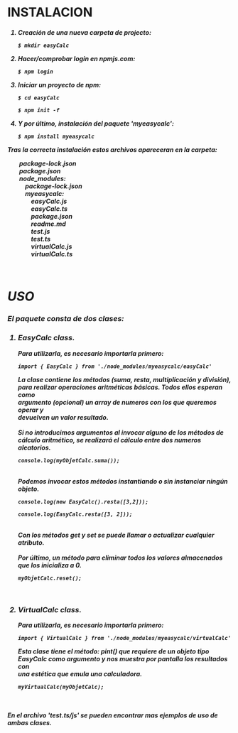 <h1>INSTALACION
<br>
<h5>
 <p>
 <ol>
  <li>Creación de una nueva carpeta de projecto:
   <div class = class="snippet-clipboard-content position-relative"><pre><code>$ mkdir easyCalc</code></pre></div>
  <li>Hacer/comprobar login en npmjs.com:
   <div class = class="snippet-clipboard-content position-relative"><pre><code>$ npm login</code></pre></div>
  <li>Iniciar un proyecto de npm:
   <div class = class="snippet-clipboard-content position-relative"><pre><code>$ cd easyCalc</code></pre></div>
   <div class = class="snippet-clipboard-content position-relative"><pre><code>$ npm init -f</code></pre></div>
  <li>Y por último, instalación del paquete 'myeasycalc':
   <div class = class="snippet-clipboard-content position-relative"><pre><code>$ npm install myeasycalc</code></pre></div>
 </ol>
 </p>
 <p><div>Tras la correcta instalación estos archivos apareceran en la carpeta:</div></p>
 <h7><p>
  <div>&nbsp;&nbsp;&nbsp;&nbsp;&nbsp;&nbsp;&nbsp;&nbsp;package-lock.json</div>
  <div>&nbsp;&nbsp;&nbsp;&nbsp;&nbsp;&nbsp;&nbsp;&nbsp;package.json</div>
  <div>&nbsp;&nbsp;&nbsp;&nbsp;&nbsp;&nbsp;&nbsp;&nbsp;node_modules:</div>
  <div>&nbsp;&nbsp;&nbsp;&nbsp;&nbsp;&nbsp;&nbsp;&nbsp;&nbsp;&nbsp;&nbsp;&nbsp;package-lock.json</div>
  <div>&nbsp;&nbsp;&nbsp;&nbsp;&nbsp;&nbsp;&nbsp;&nbsp;&nbsp;&nbsp;&nbsp;&nbsp;myeasycalc:</div>
  <div>&nbsp;&nbsp;&nbsp;&nbsp;&nbsp;&nbsp;&nbsp;&nbsp;&nbsp;&nbsp;&nbsp;&nbsp;&nbsp;&nbsp;&nbsp;&nbsp;easyCalc.js</div>
  <div>&nbsp;&nbsp;&nbsp;&nbsp;&nbsp;&nbsp;&nbsp;&nbsp;&nbsp;&nbsp;&nbsp;&nbsp;&nbsp;&nbsp;&nbsp;&nbsp;easyCalc.ts</div>
  <div>&nbsp;&nbsp;&nbsp;&nbsp;&nbsp;&nbsp;&nbsp;&nbsp;&nbsp;&nbsp;&nbsp;&nbsp;&nbsp;&nbsp;&nbsp;&nbsp;package.json</div>
  <div>&nbsp;&nbsp;&nbsp;&nbsp;&nbsp;&nbsp;&nbsp;&nbsp;&nbsp;&nbsp;&nbsp;&nbsp;&nbsp;&nbsp;&nbsp;&nbsp;readme.md</div>
  <div>&nbsp;&nbsp;&nbsp;&nbsp;&nbsp;&nbsp;&nbsp;&nbsp;&nbsp;&nbsp;&nbsp;&nbsp;&nbsp;&nbsp;&nbsp;&nbsp;test.js</div>
  <div>&nbsp;&nbsp;&nbsp;&nbsp;&nbsp;&nbsp;&nbsp;&nbsp;&nbsp;&nbsp;&nbsp;&nbsp;&nbsp;&nbsp;&nbsp;&nbsp;test.ts</div>
  <div>&nbsp;&nbsp;&nbsp;&nbsp;&nbsp;&nbsp;&nbsp;&nbsp;&nbsp;&nbsp;&nbsp;&nbsp;&nbsp;&nbsp;&nbsp;&nbsp;virtualCalc.js</div>
  <div>&nbsp;&nbsp;&nbsp;&nbsp;&nbsp;&nbsp;&nbsp;&nbsp;&nbsp;&nbsp;&nbsp;&nbsp;&nbsp;&nbsp;&nbsp;&nbsp;virtualCalc.ts</div>
 </p>
<br>
<h1>USO
<br>
<h5>
 <p><h3><div>El paquete consta de dos clases:</div></h3>
 <ol>
  <h3><li><div>EasyCalc class.</div></h3>
   <div>Para utilizarla, es necesario importarla primero:</div>
   <div class = class="snippet-clipboard-content position-relative"><pre><code>import { EasyCalc } from './node_modules/myeasycalc/easyCalc'</code></pre></div>
   <div>La clase contiene los métodos (suma, resta, multiplicación y división),</div>
   <div>para realizar operaciones aritméticas básicas. Todos ellos esperan como</div>
   <div>argumento (opcional) un array de numeros con los que queremos operar y</div>
   <div>devuelven un valor resultado.</div>
   <br>     
   <div>Si no introducimos argumentos al invocar alguno de los métodos de</div>
   <div>cálculo aritmético, se realizará el cálculo entre dos numeros aleatorios.</div>
   <div class = class="snippet-clipboard-content position-relative"><pre><code>console.log(myObjetCalc.suma());</code></pre></div>
   <br>
   <div>Podemos invocar estos métodos instantiando o sin instanciar ningún</div>
   <div>objeto.</div>
   <div class = class="snippet-clipboard-content position-relative"><pre><code>console.log(new EasyCalc().resta([3,2]));</code></pre></div>
   <div class = class="snippet-clipboard-content position-relative"><pre><code>console.log(EasyCalc.resta([3, 2]));</code></pre></div>
   <br>
   <div>Con los métodos get y set se puede llamar o actualizar cualquier
      atributo.</div>
   <br>
   <div>Por último, un método para eliminar todos los valores almacenados</div>
   <div>que los inicializa a 0.</div>
   <div class = class="snippet-clipboard-content position-relative"><pre><code>myObjetCalc.reset();</code></pre></div> 
   <br>
   <h3><li><div>VirtualCalc class.</div></h3>
   <div>Para utilizarla, es necesario importarla primero:</div>
   <div class = class="snippet-clipboard-content position-relative"><pre><code>import { VirtualCalc } from './node_modules/myeasycalc/virtualCalc'</code></pre></div>
   <div>Esta clase tiene el método: pint() que requiere de un objeto tipo</div>
   <div>EasyCalc como argumento y nos muestra por pantalla los resultados con</div>
   <div>una estética que emula una calculadora.</div>
   <div class = class="snippet-clipboard-content position-relative"><pre><code>myVirtualCalc(myObjetCalc);</code></pre></div>
 </ol>
 <br>
 <br>
 <div>En el archivo 'test.ts/js' se pueden encontrar mas ejemplos de uso de ambas
  clases.</div>
</p>
</h5>
